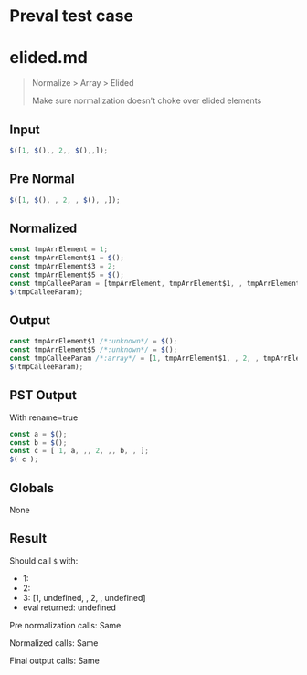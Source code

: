 # Preval test case

# elided.md

> Normalize > Array > Elided
>
> Make sure normalization doesn't choke over elided elements

## Input

`````js filename=intro
$([1, $(),, 2,, $(),,]);
`````

## Pre Normal


`````js filename=intro
$([1, $(), , 2, , $(), ,]);
`````

## Normalized


`````js filename=intro
const tmpArrElement = 1;
const tmpArrElement$1 = $();
const tmpArrElement$3 = 2;
const tmpArrElement$5 = $();
const tmpCalleeParam = [tmpArrElement, tmpArrElement$1, , tmpArrElement$3, , tmpArrElement$5, ,];
$(tmpCalleeParam);
`````

## Output


`````js filename=intro
const tmpArrElement$1 /*:unknown*/ = $();
const tmpArrElement$5 /*:unknown*/ = $();
const tmpCalleeParam /*:array*/ = [1, tmpArrElement$1, , 2, , tmpArrElement$5, ,];
$(tmpCalleeParam);
`````

## PST Output

With rename=true

`````js filename=intro
const a = $();
const b = $();
const c = [ 1, a, ,, 2, ,, b, , ];
$( c );
`````

## Globals

None

## Result

Should call `$` with:
 - 1: 
 - 2: 
 - 3: [1, undefined, , 2, , undefined]
 - eval returned: undefined

Pre normalization calls: Same

Normalized calls: Same

Final output calls: Same
